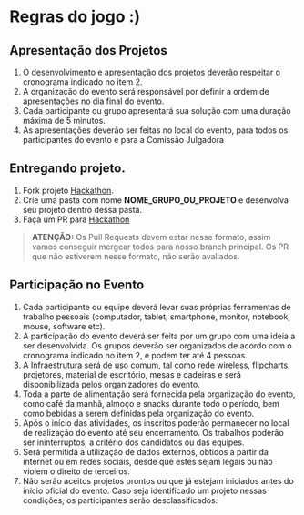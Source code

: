 # Regras do jogo :)

## Apresentação dos Projetos
1. O desenvolvimento e apresentação dos projetos deverão respeitar o cronograma indicado no item 2.
2. A organização do evento será responsável por definir a ordem de apresentações no dia final do evento.
3. Cada participante ou grupo apresentará sua solução com uma duração máxima de 5 minutos.
4. As apresentações deverão ser feitas no local do evento, para todos os
participantes do evento e para a Comissão Julgadora

## Entregando projeto.
1. Fork projeto [Hackathon](https://github.com/descomplica/hackathon).
2. Crie uma pasta com nome **NOME_GRUPO_OU_PROJETO** e desenvolva seu projeto dentro dessa pasta.
3. Faça um PR para [Hackathon](https://github.com/descomplica/hackathon)

> **ATENÇÃO:** Os Pull Requests devem estar nesse formato, assim vamos conseguir mergear todos para nosso branch principal. Os PR que não estiverem nesse formato, não serão avaliados.

## Participação no Evento
1. Cada participante ou equipe deverá levar suas próprias ferramentas de trabalho pessoais (computador, tablet, smartphone, monitor, notebook, mouse, software etc).
2. A participação do evento deverá ser feita por um grupo com uma ideia a ser desenvolvida. Os grupos deverão ser organizados de acordo com o cronograma indicado no item 2, e podem ter até 4 pessoas.
3. A Infraestrutura será de uso comum, tal como rede wireless, flipcharts, projetores, material de escritório, mesas e cadeiras e será disponibilizada pelos organizadores do evento.
4. Toda a parte de alimentação será fornecida pela organização do evento, como café da manhã, almoço e snacks durante todo o período, bem como bebidas a serem definidas pela organização do evento.
5. Após o início das atividades, os inscritos poderão permanecer no local de realização do evento até seu encerramento. Os trabalhos poderão ser ininterruptos, a critério dos candidatos ou das equipes.
6. Será permitida a utilização de dados externos, obtidos a partir da internet ou em redes sociais, desde que estes sejam legais ou não violem o direito de terceiros.
7. Não serão aceitos projetos prontos ou que já estejam iniciados antes do início oficial do evento. Caso seja identificado um projeto nessas condições, os participantes serão desclassificados.
